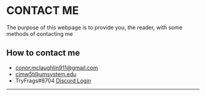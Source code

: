# CONTACT ME

The purpose of this webpage is to provide you, the reader, with some methods of contacting me 

## How to contact me
- conor.mclaughlin911@gmail.com
- cjmw5t@umsystem.edu
- TryFrags#8704 [Discord Login](discord.com)
--------------





 

